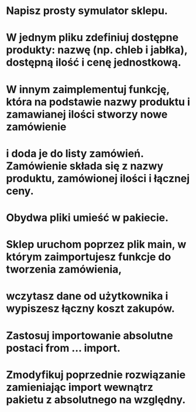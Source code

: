 # Napisz prosty symulator sklepu.
# W jednym pliku zdefiniuj dostępne produkty: nazwę (np. chleb i jabłka), dostępną ilość i cenę jednostkową.
# W innym zaimplementuj funkcję, która na podstawie nazwy produktu i zamawianej ilości stworzy nowe zamówienie
# i doda je do listy zamówień. Zamówienie składa się z nazwy produktu, zamówionej ilości i łącznej ceny.
# Obydwa pliki umieść w pakiecie.
#
# Sklep uruchom poprzez plik main, w którym zaimportujesz funkcje do tworzenia zamówienia,
# wczytasz dane od użytkownika i wypiszesz łączny koszt zakupów.
# Zastosuj importowanie absolutne postaci from … import.

# Zmodyfikuj poprzednie rozwiązanie zamieniając import wewnątrz pakietu z absolutnego na względny.